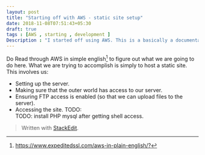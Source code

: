 ```yaml
---
layout: post
title: "Starting off with AWS - static site setup"
date: 2018-11-08T07:51:43+05:30
draft: true
tags : [AWS , starting , development ]
Description : "I started off using AWS. This is a basically a documentation of how i set up a simple static site using EC2"
---
```

Do Read through AWS in simple english[^awsSimpleLanguage] to figure out what we are going to do here. What we are trying to accomplish is simply to host a static site.
This involves us:
- Setting up the server.
- Making sure that the outer world has access to our server.
- Ensuring FTP access is enabled (so that we can upload files to the server).
- Accessing the site. 
TODO:  
TODO: install PHP mysql after getting shell access.

[^awsSimpleLanguage]:<https://www.expeditedssl.com/aws-in-plain-english/?>

> Written with [StackEdit](https://stackedit.io/).
<!--stackedit_data:
eyJoaXN0b3J5IjpbLTE2Nzc0OTYxMDgsLTMyNDIxOTk5OCw0ND
Q0NTczNDMsNTEwOTQ0MDEwLDE4ODQ1NTU5NjAsNzMwOTk4MTE2
XX0=
-->